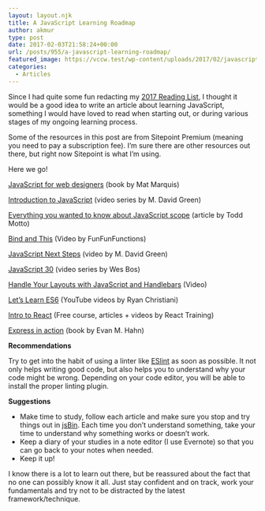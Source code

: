 ```yaml
---
layout: layout.njk
title: A JavaScript Learning Roadmap
author: akmur
type: post
date: 2017-02-03T21:58:24+00:00
url: /posts/955/a-javascript-learning-roadmap/
featured_image: https://vccw.test/wp-content/uploads/2017/02/javascript-logo-banner.jpg
categories:
  - Articles
---
```


Since I had quite some fun redacting my [2017 Reading List][1], I thought it would be a good idea to write an article about learning JavaScript, something I would have loved to read when starting out, or during various stages of my ongoing learning process.

Some of the resources in this post are from Sitepoint Premium (meaning you need to pay a subscription fee). I&#8217;m sure there are other resources out there, but right now Sitepoint is what I&#8217;m using.

Here we go!

<a href="https://abookapart.com/products/javascript-for-web-designers" target="_blank">JavaScript for web designers</a> (book by Mat Marquis)

<a href="https://www.sitepoint.com/premium/courses/introduction-to-javascript-2908" target="_blank">Introduction to JavaScript</a> (video series by M. David Green)

<a href="https://toddmotto.com/everything-you-wanted-to-know-about-javascript-scope/" target="_blank">Everything you wanted to know about JavaScript scope</a> (article by Todd Motto)

[Bind and This][2] (Video by FunFunFunctions)

<a href="https://www.sitepoint.com/premium/courses/javascript-next-steps-2921" target="_blank">JavaScript Next Steps</a> (video by M. David Green)

<a href="https://javascript30.com/" target="_blank">JavaScript 30</a> (video series by Wes Bos)

<a href="https://www.sitepoint.com/premium/screencasts/handle-your-layouts-with-javascript-and-handlebars" target="_blank">Handle Your Layouts with JavaScript and Handlebars</a> (Video)

<a href="https://www.youtube.com/playlist?list=PL57atfCFqj2h5fpdZD-doGEIs0NZxeJTX" target="_blank">Let&#8217;s Learn ES6</a> (YouTube videos by Ryan Christiani)

<a href="https://online.reacttraining.com/p/reactjsfundamentals" target="_blank">Intro to React</a> (Free course, articles + videos by React Training)

<a href="https://www.manning.com/books/express-in-action" target="_blank">Express in action</a> (book by Evan M. Hahn)

**Recommendations**

Try to get into the habit of using a linter like <a href="http://eslint.org/docs/user-guide/getting-started" target="_blank">ESlint</a> as soon as possible. It not only helps writing good code, but also helps you to understand why your code might be wrong.
Depending on your code editor, you will be able to install the proper linting plugin.

**Suggestions**

- Make time to study, follow each article and make sure you stop and try things out in <a href="https://jsbin.com/" target="_blank">jsBin</a>. Each time you don&#8217;t understand something, take your time to understand why something works or doesn&#8217;t work.
- Keep a diary of your studies in a note editor (I use Evernote) so that you can go back to your notes when needed.
- Keep it up!

I know there is a lot to learn out there, but be reassured about the fact that no one can possibly know it all. Just stay confident and on track, work your fundamentals and try not to be distracted by the latest framework/technique.

[1]: http://vccw.test/2017/01/20/my-2017-reading-list/
[2]: https://www.youtube.com/watch?v=GhbhD1HR5vk&list=PL0zVEGEvSaeHBZFy6Q8731rcwk0Gtuxub&index=1&t=6s
